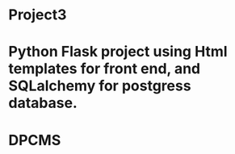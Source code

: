 # Project3
# Python Flask project using Html templates for front end, and SQLalchemy for postgress database.
# DPCMS
